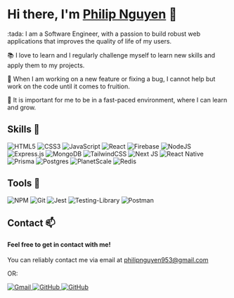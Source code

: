# Hi there, I'm <a href="https://philipnguyen.dev" target="_blank" rel="noreferrer">Philip Nguyen</a> 👋

<p>
:tada: I am a Software Engineer, with a passion to build robust web applications that improves the quality of life of my users.
<br>
  
:books: I love to learn and I regularly challenge myself to learn new skills and apply them to my projects.
<br>
  
:hammer: When I am working on a new feature or fixing a bug, I cannot help but work on the code until it comes to fruition.
<br>
  
🌱 It is important for me to be in a fast-paced environment, where I can learn and grow. 
<br>
</p>

## Skills :briefcase:
![HTML5](https://img.shields.io/badge/html5-%23E34F26.svg?style=for-the-badge&logo=html5&logoColor=white)
![CSS3](https://img.shields.io/badge/css3-%231572B6.svg?style=for-the-badge&logo=css3&logoColor=white)
![JavaScript](https://img.shields.io/badge/javascript-%23323330.svg?style=for-the-badge&logo=javascript&logoColor=%23F7DF1E)
![React](https://img.shields.io/badge/react-%2320232a.svg?style=for-the-badge&logo=react&logoColor=%2361DAFB)
![Firebase](https://img.shields.io/badge/Firebase-039BE5?style=for-the-badge&logo=Firebase&logoColor=white)
![NodeJS](https://img.shields.io/badge/node.js-6DA55F?style=for-the-badge&logo=node.js&logoColor=white)
![Express.js](https://img.shields.io/badge/express.js-%23404d59.svg?style=for-the-badge&logo=express&logoColor=%2361DAFB)
![MongoDB](https://img.shields.io/badge/MongoDB-%234ea94b.svg?style=for-the-badge&logo=mongodb&logoColor=white)
![TailwindCSS](https://img.shields.io/badge/tailwindcss-%2338B2AC.svg?style=for-the-badge&logo=tailwind-css&logoColor=white)
![Next JS](https://img.shields.io/badge/Next-black?style=for-the-badge&logo=next.js&logoColor=white)
![React Native](https://img.shields.io/badge/react_native-%2320232a.svg?style=for-the-badge&logo=react&logoColor=%2361DAFB)
![Prisma](https://img.shields.io/badge/Prisma-3982CE?style=for-the-badge&logo=Prisma&logoColor=white)
![Postgres](https://img.shields.io/badge/postgres-%23316192.svg?style=for-the-badge&logo=postgresql&logoColor=white)
![PlanetScale](https://img.shields.io/badge/planetscale-%23000000.svg?style=for-the-badge&logo=planetscale&logoColor=white)
![Redis](https://img.shields.io/badge/redis-%23DD0031.svg?style=for-the-badge&logo=redis&logoColor=white)

## Tools :wrench: 
![NPM](https://img.shields.io/badge/NPM-%23000000.svg?style=for-the-badge&logo=npm&logoColor=white)
![Git](https://img.shields.io/badge/git-%23F05033.svg?style=for-the-badge&logo=git&logoColor=white)
![Jest](https://img.shields.io/badge/-jest-%23C21325?style=for-the-badge&logo=jest&logoColor=white)
![Testing-Library](https://img.shields.io/badge/-TestingLibrary-%23E33332?style=for-the-badge&logo=testing-library&logoColor=white)
![Postman](https://img.shields.io/badge/Postman-FF6C37?style=for-the-badge&logo=postman&logoColor=white)



## Contact 📫

#### Feel free to get in contact with me! 

You can reliably contact me via email at philipnguyen953@gmail.com

OR: 

<a href="mailto:philipnguyen953@gmail.com" target="_blank" rel="noreferrer">
  <img src="https://img.shields.io/badge/Gmail-D14836?style=for-the-badge&logo=gmail&logoColor=white" alt="Gmail"/>
<a/>

<a href="https://github.com/pn-code" target="_blank" rel="noreferrer">
  <img src="https://img.shields.io/badge/github-%23121011.svg?style=for-the-badge&logo=github&logoColor=white" alt="GitHub"/>
</a>
  
<a href="https://www.linkedin.com/in/philip-nguyen-92b6671b0/" target="_blank" rel="noreferrer">
  <img src="https://img.shields.io/badge/linkedin-%230077B5.svg?style=for-the-badge&logo=linkedin&logoColor=white" alt="GitHub"/>
</a>
  
<!--- Insert Personal Portfolio Website --->
